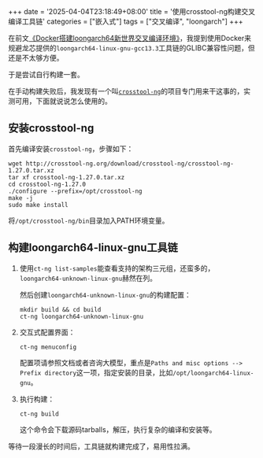 +++
date = '2025-04-04T23:18:49+08:00'
title = '使用crosstool-ng构建交叉编译工具链'
categories = ["嵌入式"]
tags = ["交叉编译", "loongarch"]
+++

在前文[《Docker搭建loongarch64新世界交叉编译环境》](/posts/2025/docker搭建loongarch64新世界交叉编译环境/)，我提到使用Docker来规避龙芯提供的`loongarch64-linux-gnu-gcc13.3`工具链的GLIBC兼容性问题，但还是不太够方便。

于是尝试自行构建一套。

在手动构建失败后，我发现有一个叫[`crosstool-ng`](https://github.com/crosstool-ng/crosstool-ng)的项目专门用来干这事的，实测可用，下面就说说怎么使用的。

## 安装crosstool-ng

首先编译安装`crosstool-ng`，步骤如下：

```shell
wget http://crosstool-ng.org/download/crosstool-ng/crosstool-ng-1.27.0.tar.xz
tar xf crosstool-ng-1.27.0.tar.xz
cd crosstool-ng-1.27.0
./configure --prefix=/opt/crosstool-ng
make -j
sudo make install
```

将`/opt/crosstool-ng/bin`目录加入PATH环境变量。

## 构建loongarch64-linux-gnu工具链

1. 使用`ct-ng list-samples`能查看支持的架构三元组，还蛮多的，`loongarch64-unknown-linux-gnu`赫然在列。

   然后创建`loongarch64-unknown-linux-gnu`的构建配置：

   ```shell
   mkdir build && cd build
   ct-ng loongarch64-unknown-linux-gnu
   ```

2. 交互式配置界面：

   ```shell
   ct-ng menuconfig
   ```

   配置项请参照文档或者咨询大模型，重点是`Paths and misc options --> Prefix directory`这一项，指定安装的目录，比如`/opt/loongarch64-linux-gnu`。

3. 执行构建：

   ```shell
   ct-ng build
   ```

   这个命令会下载源码tarballs，解压，执行复杂的编译和安装等。

等待一段漫长的时间后，工具链就构建完成了，易用性拉满。
